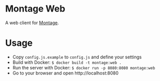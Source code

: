 # Montage Web

A web client for [Montage](https://medium.com/@edbice/montage-open-source-video-annotation-at-meedan-743f9dea849).

# Usage

* Copy `config.js.example` to `config.js` and define your settings
* Build with Docker: `$ docker build -t montage:web .`
* Run the server with Docker: `$ docker run -p 8080:8080 montage:web`
* Go to your browser and open http://localhost:8080
